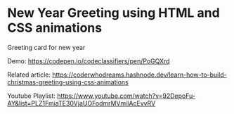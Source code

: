 # New Year Greeting using HTML and CSS animations 
Greeting card for new year   
 
Demo: https://codepen.io/codeclassifiers/pen/PoGQXrd   

Related article: https://coderwhodreams.hashnode.dev/learn-how-to-build-christmas-greeting-using-css-animations  

Youtube Playlist: https://www.youtube.com/watch?v=92DepoFu-AY&list=PLZ1FmiaTE30VjaUOFodmrMVmilAcEvvRV
